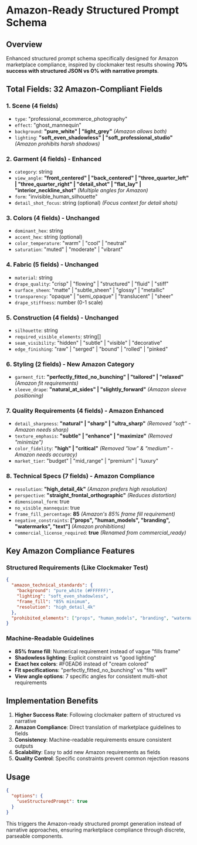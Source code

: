 # Amazon-Ready Structured Prompt Schema

## Overview
Enhanced structured prompt schema specifically designed for Amazon marketplace compliance, inspired by clockmaker test results showing **70% success with structured JSON vs 0% with narrative prompts**.

## Total Fields: **32 Amazon-Compliant Fields**

### 1. **Scene** (4 fields)
- `type`: "professional_ecommerce_photography" 
- `effect`: "ghost_mannequin"
- `background`: **"pure_white" | "light_grey"** *(Amazon allows both)*
- `lighting`: **"soft_even_shadowless" | "soft_professional_studio"** *(Amazon prohibits harsh shadows)*

### 2. **Garment** (4 fields) - **Enhanced**
- `category`: string
- `view_angle`: **"front_centered" | "back_centered" | "three_quarter_left" | "three_quarter_right" | "detail_shot" | "flat_lay" | "interior_neckline_shot"** *(Multiple angles for Amazon)*
- `form`: "invisible_human_silhouette"
- `detail_shot_focus`: string (optional) *(Focus context for detail shots)*

### 3. **Colors** (4 fields) - **Unchanged**
- `dominant_hex`: string
- `accent_hex`: string (optional)
- `color_temperature`: "warm" | "cool" | "neutral"
- `saturation`: "muted" | "moderate" | "vibrant"

### 4. **Fabric** (5 fields) - **Unchanged**
- `material`: string
- `drape_quality`: "crisp" | "flowing" | "structured" | "fluid" | "stiff"
- `surface_sheen`: "matte" | "subtle_sheen" | "glossy" | "metallic"
- `transparency`: "opaque" | "semi_opaque" | "translucent" | "sheer"
- `drape_stiffness`: number (0-1 scale)

### 5. **Construction** (4 fields) - **Unchanged**
- `silhouette`: string
- `required_visible_elements`: string[]
- `seam_visibility`: "hidden" | "subtle" | "visible" | "decorative"
- `edge_finishing`: "raw" | "serged" | "bound" | "rolled" | "pinked"

### 6. **Styling** (2 fields) - **New Amazon Category**
- `garment_fit`: **"perfectly_fitted_no_bunching" | "tailored" | "relaxed"** *(Amazon fit requirements)*
- `sleeve_drape`: **"natural_at_sides" | "slightly_forward"** *(Amazon sleeve positioning)*

### 7. **Quality Requirements** (4 fields) - **Amazon Enhanced**
- `detail_sharpness`: **"natural" | "sharp" | "ultra_sharp"** *(Removed "soft" - Amazon needs sharp)*
- `texture_emphasis`: **"subtle" | "enhance" | "maximize"** *(Removed "minimize")*
- `color_fidelity`: **"high" | "critical"** *(Removed "low" & "medium" - Amazon needs accuracy)*
- `market_tier`: "budget" | "mid_range" | "premium" | "luxury"

### 8. **Technical Specs** (7 fields) - **Amazon Compliance**
- `resolution`: **"high_detail_4k"** *(Amazon prefers high resolution)*
- `perspective`: **"straight_frontal_orthographic"** *(Reduces distortion)*
- `dimensional_form`: true
- `no_visible_mannequin`: true
- `frame_fill_percentage`: **85** *(Amazon's 85% frame fill requirement)*
- `negative_constraints`: **["props", "human_models", "branding", "watermarks", "text"]** *(Amazon prohibitions)*
- `commercial_license_required`: **true** *(Renamed from commercial_ready)*

## Key Amazon Compliance Features

### **Structured Requirements** (Like Clockmaker Test)
```json
{
  "amazon_technical_standards": {
    "background": "pure_white (#FFFFFF)",
    "lighting": "soft_even_shadowless",
    "frame_fill": "85% minimum",
    "resolution": "high_detail_4k"
  },
  "prohibited_elements": ["props", "human_models", "branding", "watermarks", "text"]
}
```

### **Machine-Readable Guidelines**
- **85% frame fill**: Numerical requirement instead of vague "fills frame"
- **Shadowless lighting**: Explicit constraint vs "good lighting"
- **Exact hex colors**: #F0EAD6 instead of "cream colored"
- **Fit specifications**: "perfectly_fitted_no_bunching" vs "fits well"
- **View angle options**: 7 specific angles for consistent multi-shot requirements

## Implementation Benefits

1. **Higher Success Rate**: Following clockmaker pattern of structured vs narrative
2. **Amazon Compliance**: Direct translation of marketplace guidelines to fields
3. **Consistency**: Machine-readable requirements ensure consistent outputs
4. **Scalability**: Easy to add new Amazon requirements as fields
5. **Quality Control**: Specific constraints prevent common rejection reasons

## Usage
```json
{
  "options": {
    "useStructuredPrompt": true
  }
}
```

This triggers the Amazon-ready structured prompt generation instead of narrative approaches, ensuring marketplace compliance through discrete, parseable components.